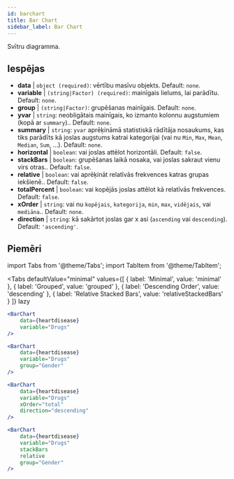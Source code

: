 ```yaml
---
id: barchart
title: Bar Chart
sidebar_label: Bar Chart
---
```


Svītru diagramma.

## Iespējas

* __data__ | `object (required)`: vērtību masīvu objekts. Default: `none`.
* __variable__ | `(string|Factor) (required)`: mainīgais lielums, lai parādītu. Default: `none`.
* __group__ | `(string|Factor)`: grupēšanas mainīgais. Default: `none`.
* __yvar__ | `string`: neobligātais mainīgais, ko izmanto kolonnu augstumiem (kopā ar `summary`).. Default: `none`.
* __summary__ | `string`: `yvar` aprēķināmā statistiskā rādītāja nosaukums, kas tiks parādīts kā joslas augstums katrai kategorijai (vai nu `Min`, `Max`, `Mean`, `Median`, `Sum`, ...). Default: `none`.
* __horizontal__ | `boolean`: vai joslas attēlot horizontāli. Default: `false`.
* __stackBars__ | `boolean`: grupēšanas laikā nosaka, vai joslas sakraut vienu virs otras.. Default: `false`.
* __relative__ | `boolean`: vai aprēķināt relatīvās frekvences katras grupas iekšienē.. Default: `false`.
* __totalPercent__ | `boolean`: vai kopējās joslas attēlot kā relatīvās frekvences. Default: `false`.
* __xOrder__ | `string`: vai nu `kopējais`, `kategorija`, `min`, `max`, `vidējais`, vai `mediāna`.. Default: `none`.
* __direction__ | `string`: kā sakārtot joslas gar x asi (`ascending` vai `descending`). Default: `'ascending'`.


## Piemēri

import Tabs from '@theme/Tabs';
import TabItem from '@theme/TabItem';

<Tabs
    defaultValue="minimal"
    values={[
        { label: 'Minimal', value: 'minimal' },
        { label: 'Grouped', value: 'grouped' },
        { label: 'Descending Order', value: 'descending' },
        { label: 'Relative Stacked Bars', value: 'relativeStackedBars' }
    ]}
    lazy
>

<TabItem value="minimal">

```jsx live
<BarChart 
    data={heartdisease} 
    variable="Drugs"
/>
```
</TabItem>

<TabItem value="grouped">

```jsx live
<BarChart 
    data={heartdisease} 
    variable="Drugs"
    group="Gender"
/>
```

</TabItem>

<TabItem value="descending">

```jsx live
<BarChart 
    data={heartdisease} 
    variable="Drugs"
    xOrder="total"
    direction="descending"
/>
```
</TabItem>

<TabItem value="relativeStackedBars">

```jsx live
<BarChart 
    data={heartdisease} 
    variable="Drugs"
    stackBars
    relative
    group="Gender"
/>
```
</TabItem>

</Tabs>
